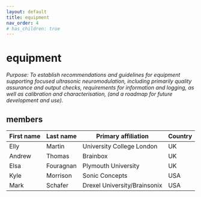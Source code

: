 ```yaml
---
layout: default
title: equipment
nav_order: 4
# has_children: true
---
```

# equipment
*Purpose: To establish recommendations and guidelines for equipment supporting focused ultrasonic neuromodulation, including primarily quality assurance and output checks, requirements for information and logging, as well as calibration and characterisation, (and a roadmap for future development and use).*

## members

| First   name | Last   name | Primary   affiliation          | Country |
|--------------|-------------|--------------------------------|---------|
| Elly         | Martin      | University   College London    | UK      |
| Andrew       | Thomas      | Brainbox                       | UK      |
| Elsa         | Fouragnan   | Plymouth   University          | UK      |
| Kyle         | Morrison    | Sonic   Concepts               | USA     |
| Mark         | Schafer     | Drexel   University/Brainsonix | USA     |

